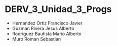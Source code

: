 # DERV_3_Unidad_3_Progs
- Hernandez Ortiz Francisco Javier
- Guzman Rivera Jesus Alberto
- Rodriguez Bautista Mario Alberto
- Muro Roman Sebastian
